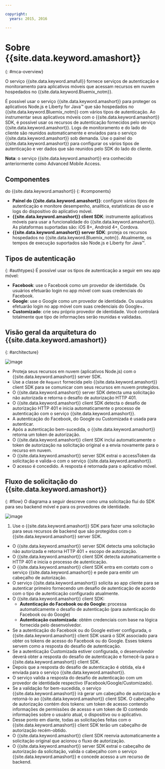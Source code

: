 ```yaml
---

copyright:
  years: 2015, 2016

---
```


# Sobre {{site.data.keyword.amashort}}
{: #mca-overview}

O serviço {{site.data.keyword.amafull}} fornece serviços de autenticação e monitoramento para aplicativos móveis que acessam recursos em nuvem hospedados no {{site.data.keyword.Bluemix_notm}}.

É possível usar o serviço {{site.data.keyword.amashort}} para proteger os aplicativos Node.js e Liberty for Java&trade; que são hospedados no {{site.data.keyword.Bluemix_notm}} com vários tipos de autenticação. Ao instrumentar seus aplicativos móveis com o {{site.data.keyword.amashort}} SDK, é possível usar os recursos de autenticação fornecidos pelo serviço {{site.data.keyword.amashort}}. Logs de monitoramento e do lado do cliente são reunidos automaticamente e enviados para o serviço {{site.data.keyword.amashort}} sob demanda. Use o painel do {{site.data.keyword.amashort}} para configurar os vários tipos de autenticação e ver dados que são reunidos pelo SDK do lado do cliente.

**Nota**: o serviço {{site.data.keyword.amashort}} era conhecido anteriormente como Advanced Mobile Access.

## Componentes
do {{site.data.keyword.amashort}}
{: #components}

* **Painel do {{site.data.keyword.amashort}}**: configure vários tipos de autenticação e monitore desempenho, analítica, estatísticas de uso e logs do dispositivo do aplicativo móvel.
* **{{site.data.keyword.amashort}} client SDK**: instrumente aplicativos móveis para usar a funcionalidade do {{site.data.keyword.amashort}}. As plataformas suportadas são: iOS 8+, Android 4+, Cordova.
* **{{site.data.keyword.amashort}} server SDK**: proteja os recursos hospedados no {{site.data.keyword.Bluemix_notm}}. Atualmente, os tempos de execução suportados são Node.js e Liberty for Java&trade;.

## Tipos de autenticação
{: #authtypes}
É possível usar os tipos de autenticação a seguir em seu app móvel:
* **Facebook**: use o Facebook como um provedor de identidade. Os usuários efetuarão login no app móvel com suas credenciais do Facebook.
* **Google**: use o Google como um provedor de identidade. Os usuários efetuarão login no app móvel com suas credenciais do Google+.
* **Customizado**: crie seu próprio provedor de identidade. Você controlará totalmente que tipo de informações serão reunidas e validadas.

## Visão geral da arquitetura do {{site.data.keyword.amashort}}
{: #architecture}

![image](images/mca-overview.jpg)

* Proteja seus recursos em nuvem (aplicativos Node.js) com o {{site.data.keyword.amashort}} server SDK.
* Use a classe de `Request` fornecida pelo
{{site.data.keyword.amashort}} client SDK para se comunicar com seus recursos em nuvem protegidos.
* O {{site.data.keyword.amashort}} server SDK detecta uma solicitação não autorizada e retorna o desafio de autorização HTTP 401.
* O {{site.data.keyword.amashort}} client SDK detecta o desafio de autorização HTTP 401 e inicia automaticamente o processo de autenticação com o serviço {{site.data.keyword.amashort}}.
* A autenticação do Facebook, do Google ou Customizada é usada para autenticar.
* Após a autenticação bem-sucedida, o {{site.data.keyword.amashort}} retorna um token de autorização.
* O {{site.data.keyword.amashort}} client SDK inclui automaticamente o token de autorização na solicitação original e a envia novamente para o recurso em nuvem.
* O {{site.data.keyword.amashort}} server SDK extrai o accessToken da solicitação e valida-o com o serviço {{site.data.keyword.amashort}}.
* O acesso é concedido.  A resposta é retornada para o aplicativo móvel.

## Fluxo de solicitação do {{site.data.keyword.amashort}}
{: #flow}
O diagrama a seguir descreve como uma solicitação flui do SDK para seu backend móvel e para os provedores de identidade.

![image](images/mca-sequence-overview.jpg)

1. Use o {{site.data.keyword.amashort}} SDK para fazer uma solicitação para seus recursos de backend que são protegidos com o {{site.data.keyword.amashort}} server SDK.
* O {{site.data.keyword.amashort}} server SDK detecta uma solicitação não autorizada e retorna HTTP 401 + escopo de autorização.
* O {{site.data.keyword.amashort}} client SDK detecta automaticamente o HTTP 401 e inicia o processo de autenticação.
* O {{site.data.keyword.amashort}} client SDK entra em contato com o serviço {{site.data.keyword.amashort}} e pede para emitir um cabeçalho de autorização.
* O serviço {{site.data.keyword.amashort}} solicita ao app cliente para se autenticar primeiro fornecendo um desafio de autenticação de acordo com o tipo de autenticação configurado atualmente.
* O {{site.data.keyword.amashort}} client SDK:
   *  **Autenticação do Facebook ou do Google:** processa automaticamente o desafio de autenticação (para autenticação do Facebook ou do Google)
   * **Autenticação customizada**: obtém credenciais com base na lógica fornecida pelo desenvolvedor.
* Se a autenticação do Facebook ou do Google estiver configurada, o {{site.data.keyword.amashort}} client SDK usará o SDK associado para obter os tokens de acesso do Facebook ou do Google. Esses tokens servem como a resposta do desafio de autenticação.
* Se a autenticação Customizada estiver configurada, o desenvolvedor deverá obter a resposta do desafio de autenticação e fornecê-la para o {{site.data.keyword.amashort}} client SDK.
* Depois que a resposta do desafio de autenticação é obtida, ela é enviada para o serviço {{site.data.keyword.amashort}}.
* O serviço valida a resposta do desafio de autenticação com um provedor de identidade respectivo (Facebook/Google/Customizado).
* Se a validação for bem-sucedida, o serviço {{site.data.keyword.amashort}} irá gerar um cabeçalho de autorização e retorná-lo ao {{site.data.keyword.amashort}} client SDK. O cabeçalho de autorização contém dois tokens: um token de acesso contendo informações de permissões de acesso e um token de ID contendo informações sobre o usuário atual, o dispositivo ou o aplicativo.
* Desse ponto em diante, todas as solicitações feitas com o {{site.data.keyword.amashort}} client SDK terão um cabeçalho de autorização recém-obtido.
* O {{site.data.keyword.amashort}} client SDK reenvia automaticamente a solicitação original que acionou o fluxo de autorização.
* O {{site.data.keyword.amashort}} server SDK extrai o cabeçalho de autorização da solicitação, valida o cabeçalho com o serviço {{site.data.keyword.amashort}} e concede acesso a um recurso de backend.
